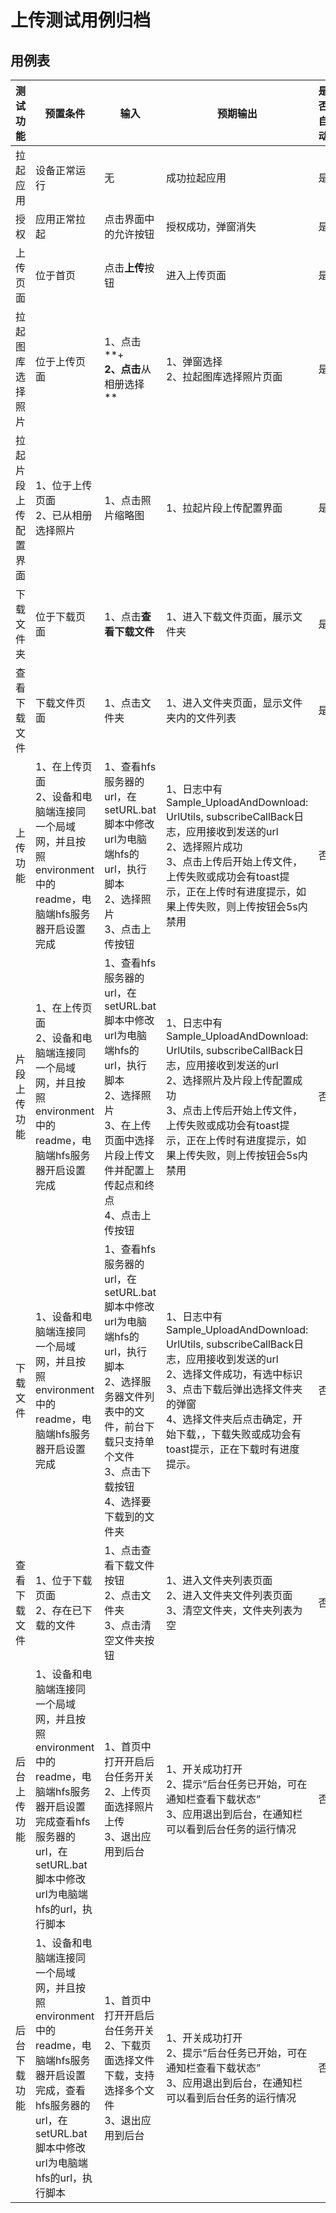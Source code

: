 # 上传测试用例归档

## 用例表

|测试功能|预置条件|输入|预期输出|是否自动|测试结果|
|--------------------------------|--------------------------------|--------------------------------|--------------------------------|--------------------------------|--------------------------------|
|拉起应用        |	设备正常运行|	无	|成功拉起应用|是|Pass|
|授权 | 应用正常拉起 |	点击界面中的允许按钮	|授权成功，弹窗消失|是|Pass|
|上传页面| 位于首页 |	点击**上传**按钮	|进入上传页面|是|Pass|
|拉起图库选择照片| 位于上传页面 |	1、点击**+**<br>2、点击**从相册选择**	|1、弹窗选择<br/>2、拉起图库选择照片页面|是|Pass|
|拉起片段上传配置界面| 1、位于上传页面<br/>2、已从相册选择照片 |	1、点击照片缩略图	|1、拉起片段上传配置界面|是|Pass|
|下载文件夹| 位于下载页面 | 1、点击**查看下载文件** | 1、进入下载文件页面，展示文件夹 | 是 |Pass|
|查看下载文件| 下载文件页面 | 1、点击文件夹 | 1、进入文件夹页面，显示文件夹内的文件列表 | 是 |Pass|
|上传功能| 1、在上传页面<br/>2、设备和电脑端连接同一个局域网，并且按照environment中的readme，电脑端hfs服务器开启设置完成 | 1、查看hfs服务器的url，在setURL.bat脚本中修改url为电脑端hfs的url，执行脚本<br/>2、选择照片<br/>3、点击上传按钮 | 1、日志中有Sample_UploadAndDownload: UrlUtils, subscribeCallBack日志，应用接收到发送的url<br/>2、选择照片成功<br/>3、点击上传后开始上传文件，上传失败或成功会有toast提示，正在上传时有进度提示，如果上传失败，则上传按钮会5s内禁用 | 否 |Pass|
|片段上传功能| 1、在上传页面<br/>2、设备和电脑端连接同一个局域网，并且按照environment中的readme，电脑端hfs服务器开启设置完成 | 1、查看hfs服务器的url，在setURL.bat脚本中修改url为电脑端hfs的url，执行脚本<br/>2、选择照片<br/>3、在上传页面中选择片段上传文件并配置上传起点和终点<br/>4、点击上传按钮 | 1、日志中有Sample_UploadAndDownload: UrlUtils, subscribeCallBack日志，应用接收到发送的url<br/>2、选择照片及片段上传配置成功<br/>3、点击上传后开始上传文件，上传失败或成功会有toast提示，正在上传时有进度提示，如果上传失败，则上传按钮会5s内禁用 | 否 |Pass|
|下载文件| 1、设备和电脑端连接同一个局域网，并且按照environment中的readme，电脑端hfs服务器开启设置完成 | 1、查看hfs服务器的url，在setURL.bat脚本中修改url为电脑端hfs的url，执行脚本<br/>2、选择服务器文件列表中的文件，前台下载只支持单个文件<br/>3、点击下载按钮<br/>4、选择要下载到的文件夹 | 1、日志中有Sample_UploadAndDownload: UrlUtils, subscribeCallBack日志，应用接收到发送的url<br/>2、选择文件成功，有选中标识<br/>3、点击下载后弹出选择文件夹的弹窗<br/>4、选择文件夹后点击确定，开始下载，，下载失败或成功会有toast提示，正在下载时有进度提示。 | 否 |Pass|
|查看下载文件| 1、位于下载页面<br/>2、存在已下载的文件 | 1、点击查看下载文件按钮<br/>2、点击文件夹<br/>3、点击清空文件夹按钮 | 1、进入文件夹列表页面<br/>2、进入文件夹文件列表页面<br/>3、清空文件夹，文件夹列表为空 | 否 |Pass|
|后台上传功能| 1、设备和电脑端连接同一个局域网，并且按照environment中的readme，电脑端hfs服务器开启设置完成查看hfs服务器的url，在setURL.bat脚本中修改url为电脑端hfs的url，执行脚本 | 1、首页中打开开启后台任务开关<br/>2、上传页面选择照片上传<br/>3、退出应用到后台 | 1、开关成功打开<br/>2、提示“后台任务已开始，可在通知栏查看下载状态”<br/>3、应用退出到后台，在通知栏可以看到后台任务的运行情况 | 否 |Pass|
|后台下载功能| 1、设备和电脑端连接同一个局域网，并且按照environment中的readme，电脑端hfs服务器开启设置完成，查看hfs服务器的url，在setURL.bat脚本中修改url为电脑端hfs的url，执行脚本 | 1、首页中打开开启后台任务开关<br/>2、下载页面选择文件下载，支持选择多个文件<br/>3、退出应用到后台 | 1、开关成功打开<br/>2、提示“后台任务已开始，可在通知栏查看下载状态”<br/>3、应用退出到后台，在通知栏可以看到后台任务的运行情况 | 否 |Pass|